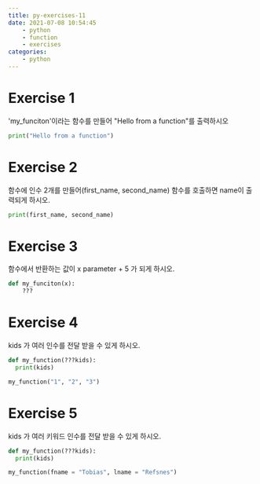 ```yaml
---
title: py-exercises-11
date: 2021-07-08 10:54:45
    - python 
    - function
    - exercises
categories: 
    - python
---
```


# Exercise 1
'my_funciton'이라는 함수를 만들어 "Hello from a function"를 출력하시오
``` python
print("Hello from a function")
```

# Exercise 2
함수에 인수 2개를 만들어(first_name, second_name) 함수를 호출하면 name이 출력되게 하시오.
``` python
print(first_name, second_name)
```

# Exercise 3
함수에서 반환하는 값이 x parameter + 5 가 되게 하시오.

``` python
def my_funciton(x):
    ???
```

# Exercise 4
kids 가 여러 인수를 전달 받을 수 있게 하시오.

``` python
def my_function(???kids):
  print(kids)

my_function("1", "2", "3")
```

# Exercise 5
kids 가 여러 키워드 인수를 전달 받을 수 있게 하시오.

``` python
def my_function(???kids):
  print(kids)

my_function(fname = "Tobias", lname = "Refsnes")
```

